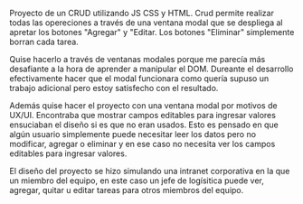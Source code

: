 Proyecto de un CRUD utilizando JS CSS y HTML.
Crud permite realizar todas las opereciones a través de una ventana modal que se despliega
al apretar los botones "Agregar" y "Editar. Los botones "Eliminar" simplemente borran cada
tarea.

Quise hacerlo a través de ventanas modales porque me parecía más desafiante a la hora de 
aprender a manipular el DOM. Dureante el desarrollo efectivamente hacer que el modal funcionara
como quería supuso un trabajo adicional pero estoy satisfecho con el resultado.

Además quise hacer el proyecto con una ventana modal por motivos de UX/UI. Encontraba que mostrar campos editables
para ingresar valores ensuciaban el diseño si es que no eran usados. Esto es pensado en que algún usuario
simplemente puede necesitar leer los datos pero no modificar, agregar o eliminar y en ese caso no necesita
ver los campos editables para ingresar valores.

El diseño del proyecto se hizo simulando una intranet corporativa en la que un miembro del equipo, en este caso un
jefe de logísitica puede ver, agregar, quitar u editar tareas para otros miembros del equipo.